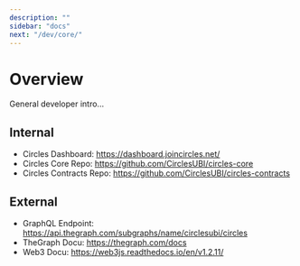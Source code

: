 ```yaml
---
description: ""
sidebar: "docs"
next: "/dev/core/"
---
```


# Overview

General developer intro...

## Internal

- Circles Dashboard: https://dashboard.joincircles.net/
- Circles Core Repo: https://github.com/CirclesUBI/circles-core
- Circles Contracts Repo: https://github.com/CirclesUBI/circles-contracts

## External

- GraphQL Endpoint: https://api.thegraph.com/subgraphs/name/circlesubi/circles
- TheGraph Docu: https://thegraph.com/docs
- Web3 Docu: https://web3js.readthedocs.io/en/v1.2.11/
